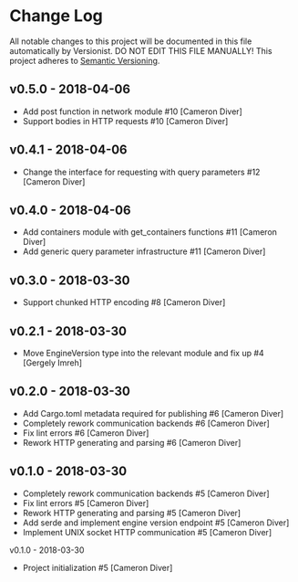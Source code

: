 # Change Log

All notable changes to this project will be documented in this file
automatically by Versionist. DO NOT EDIT THIS FILE MANUALLY!
This project adheres to [Semantic Versioning](http://semver.org/).

## v0.5.0 - 2018-04-06

* Add post function in network module #10 [Cameron Diver]
* Support bodies in HTTP requests #10 [Cameron Diver]

## v0.4.1 - 2018-04-06

* Change the interface for requesting with query parameters #12 [Cameron Diver]

## v0.4.0 - 2018-04-06

* Add containers module with get_containers functions #11 [Cameron Diver]
* Add generic query parameter infrastructure #11 [Cameron Diver]

## v0.3.0 - 2018-03-30

* Support chunked HTTP encoding #8 [Cameron Diver]

## v0.2.1 - 2018-03-30

* Move EngineVersion type into the relevant module and fix up #4 [Gergely Imreh]

## v0.2.0 - 2018-03-30

* Add Cargo.toml metadata required for publishing #6 [Cameron Diver]
* Completely rework communication backends #6 [Cameron Diver]
* Fix lint errors #6 [Cameron Diver]
* Rework HTTP generating and parsing #6 [Cameron Diver]

## v0.1.0 - 2018-03-30

* Completely rework communication backends #5 [Cameron Diver]
* Fix lint errors #5 [Cameron Diver]
* Rework HTTP generating and parsing #5 [Cameron Diver]
* Add serde and implement engine version endpoint #5 [Cameron Diver]
* Implement UNIX socket HTTP communication #5 [Cameron Diver]

v0.1.0 - 2018-03-30

* Project initialization #5 [Cameron Diver]
